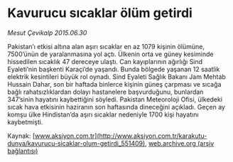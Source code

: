 # Kavurucu sıcaklar ölüm getirdi

*Mesut Çevikalp 2015.06.30*

<div class="pNewsDetailMainContent" itemprop="articleBody">
 <p>
  Pakistan’ı etkisi altına alan aşırı sıcaklar en az 1079 kişinin ölümüne, 7500’ünün de yaralanmasına yol açtı. Ülkenin orta ve güney kesiminde hissedilen sıcaklık 47 dereceye ulaştı. Can kayıplarının ağırlığı Sind Eyaleti’nin başkenti Karaçi’de yaşandı. Bunda bölgede yaşanan 12 saatlik elektrik kesintileri büyük rol oynadı. Sind Eyaleti Sağlık Bakanı Jam Mehtab Hussain Dahar, son bir haftada binlerce kişinin güneş çarpması ve sıcağa bağlı rahatsızlıklardan dolayı hastanelere başvurduğunu, bunlardan 347’sinin hayatını kaybettiğini söyledi. Pakistan Meteoroloji Ofisi, ülkedeki sıcak hava etkisinin haziranın son haftasında dineceğini açıkladı. Geçen ay komşu ülke Hindistan’da aşırı sıcaklar nedeniyle 1700 kişi hayatını kaybetmişti.
 </p>
</div>


Kaynak: [www.aksiyon.com.tr](http://www.aksiyon.com.tr/karakutu-dunya/kavurucu-sicaklar-olum-getirdi_551409), [web.archive.org (arşiv bağlantısı)](http://web.archive.org/web/20150726114041/http://www.aksiyon.com.tr/karakutu-dunya/kavurucu-sicaklar-olum-getirdi_551409)
